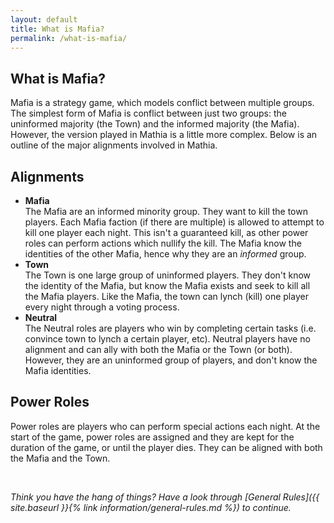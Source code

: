 ```yaml
---
layout: default
title: What is Mafia?
permalink: /what-is-mafia/
---
```


## What is Mafia?
Mafia is a strategy game, which models conflict between multiple groups. The simplest form of Mafia is conflict between just two groups: the uninformed majority (the Town) and the informed majority (the Mafia). However, the version played in Mathia is a little more complex. Below is an outline of the major alignments involved in Mathia.

## Alignments
- **Mafia**  
 The Mafia are an informed minority group. They want to kill the town players. Each Mafia faction (if there are multiple) is allowed to attempt to kill one player each night. This isn't a guaranteed kill, as other power roles can perform actions which nullify the kill. The Mafia know the identities of the other Mafia, hence why they are an *informed* group.
- **Town**  
 The Town is one large group of uninformed players. They don't know the identity of the Mafia, but know the Mafia exists and seek to kill all the Mafia players. Like the Mafia, the town can lynch (kill) one player every night through a voting process.
- **Neutral**  
 The Neutral roles are players who win by completing certain tasks (i.e. convince town to lynch a certain player, etc). Neutral players have no alignment and can ally with both the Mafia or the Town (or both). However, they are an uninformed group of players, and don't know the Mafia identities.

## Power Roles
Power roles are players who can perform special actions each night. At the start of the game, power roles are assigned and they are kept for the duration of the game, or until the player dies. They can be aligned with both the Mafia and the Town.

<br>

_Think you have the hang of things? Have a look through [General Rules]({{ site.baseurl }}{% link information/general-rules.md %}) to continue._
